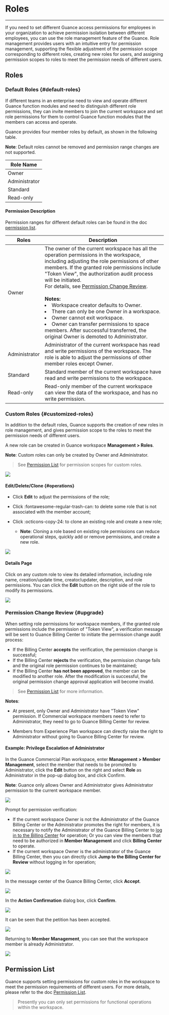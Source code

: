 # Roles
---


If you need to set different Guance access permissions for employees in your organization to achieve permission isolation between different employees, you can use the role management feature of the Guance. Role management provides users with an intuitive entry for permission management, supporting the flexible adjustment of the permission scope corresponding to different roles, creating new roles for users, and assigning permission scopes to roles to meet the permission needs of different users.

## Roles

### Default Roles {#default-roles}

If different teams in an enterprise need to view and operate different Guance function modules and need to distinguish different role permissions, they can invite members to join the current workspace and set role permissions for them to control Guance function modules that the members can access and operate.

Guance provides four member roles by default, as shown in the following table.

**Note**: Default roles cannot be removed and permission range changes are not supported.

| Role Name     |
| ------------- |
| Owner         |
| Administrator |
| Standard      |
| Read-only     |

#### Permission Description

Permission ranges for different default roles can be found in the doc [permission list](role-list.md).

| **Roles** | **Description**                                                     |
| -------- | ------------------------------------------------------------ |
| Owner | The owner of the current workspace has all the operation permissions in the workspace, including adjusting the role permissions of other members. If the granted role permissions include "Token View", the authorization audit process will be initiated. <br />For details, see [Permission Change Review](#upgrade).<br /><br />**Notes:**<br /><li>Workspace creator defaults to Owner.<br /><li>There can only be one Owner in a workspace.<br /><li> Owner cannot exit workspace.<br /><li> Owner can transfer permissions to space members. After successful transferred, the original Owner is demoted to Administrator.|
| Administrator | Administrator of the current workspace has read and write permissions of the workspace. The role is able to adjust the permissions of other member roles except Owner. |
| Standard | Standard member of the current workspace have read and write permissions to the workspace.                 |
| Read-only | Read-only member of the current workspace can view the data of the workspace, and has no write permission. |

### Custom Roles {#customized-roles}

In addition to the default roles, Guance supports the creation of new roles in role management, and gives permission scope to the roles to meet the permission needs of different users.

A new role can be created in Guance workspace **Management > Roles**.

**Note**: Custom roles can only be created by Owner and Administrator.

> See [Permission List](role-list.md) for permission scopes for custom roles.


![](img/8.member_6.png)

#### Edit/Delete/Clone {#operations}

- Click **Edit** to adjust the permissions of the role;  

- Click :fontawesome-regular-trash-can: to delete some role that is not associated with the member account;

- Click :octicons-copy-24: to clone an existing role and create a new role;
    
    - **Note**: Cloning a role based on existing role permissions can reduce operational steps, quickly add or remove permissions, and create a new role.

![](img/clone.png)

#### Details Page

Click on any custom role to view its detailed information, including role name, creation/update time, creator/updater, description, and role permissions. You can click the **Edit** button on the right side of the role to modify its permissions.

![](img/8.member_13.1.png)

### Permission Change Review {#upgrade}

When setting role permissions for workspace members, if the granted role permissions include the permission of "Token View", a verification message will be sent to Guance Billing Center to initiate the permission change audit process:

- If the Billing Center **accepts** the verification, the permission change is successful;
- If the Billing Center **rejects** the verification, the permission change fails and the original role permission continues to be maintained;
- If the Billing Center **has not been approved**, the member can be modified to another role. After the modification is successful, the original permission change approval application will become invalid.

> See [Permission List](role-list.md) for more information.

**Notes**:

- At present, only Owner and Administrator have "Token View" permission. If Commercial workspace members need to refer to Administrator, they need to go to Guance Billing Center for review.

- Members from Experience Plan workspace can directly raise the right to Administrator without going to Guance Billing Center for review.

#### Example: Privilege Escalation of Administrator

In the Guance Commercial Plan workspace, enter **Management > Member Management**, select the member that needs to be promoted to Administrator, click the **Edit** button on the right and select **Role** as Administrator in the pop-up dialog box, and click Confirm.

**Note**: Guance only allows Owner and Administrator gives Administrator permission to the current workspace member.

![](img/11.role_upgrade_1.png)

Prompt for permission verification:

- If the current workspace Owner is not the Administrator of the Guance Billing Center or the Administrator promotes the right for members, it is necessary to notify the Administrator of the Guance Billing Center to [log in to the Billing Center](https://boss.guance.com/) for operation; Or you can view the members that need to be authorized in **Member Management** and click **Billing Center** to operate.
- If the current workspace Owner is the administrator of the Guance Billing Center, then you can directly click **Jump to the Billing Center for Review** without logging in for operation;

![](img/11.role_upgrade_2.png)

In the message center of the Guance Billing Center, click **Accept**.

![](img/11.role_upgrade_3.png)

In the **Action Confirmation** dialog box, click **Confirm**.

![](img/11.role_upgrade_4.png)

It can be seen that the petition has been accepted.

![](img/11.role_upgrade_5.png)

Returning to **Member Management**, you can see that the workspace member is already Administrator.

![](img/11.role_upgrade_6.png)

## Permission List

Guance supports setting permissions for custom roles in the workspace to meet the permission requirements of different users. For more details, please refer to the doc [Permission List](role-list.md).

> Presently you can only set permissions for functional operations within the workspace.